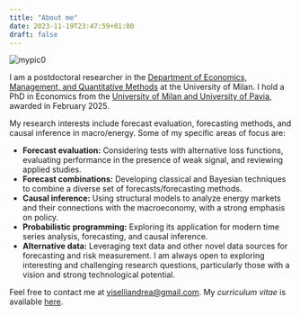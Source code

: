 ```yaml
---
title: "About me"
date: 2023-11-19T23:47:59+01:00
draft: false
---
```


![mypic0](images/land.jpg " ")

I am a postdoctoral researcher in the [Department of Economics, Management, and Quantitative Methods](https://demm.unimi.it/it) at the University of Milan. I hold a PhD in Economics from the [University of Milan and University of Pavia](https://www.phdeconomics.unimi.it/), awarded in February 2025.

My research interests include forecast evaluation, forecasting methods, and causal inference in macro/energy. Some of my specific areas of focus are:
- **Forecast evaluation:** Considering tests with alternative loss functions, evaluating performance in the presence of weak signal, and reviewing applied studies.
- **Forecast combinations:** Developing classical and Bayesian techniques to combine a diverse set of forecasts/forecasting methods.
- **Causal inference:** Using structural models to analyze energy markets and their connections with the macroeconomy, with a strong emphasis on policy.
- **Probabilistic programming:** Exploring its application for modern time series analysis, forecasting, and causal inference.
- **Alternative data:** Leveraging text data and other novel data sources for forecasting and risk measurement.
I am always open to exploring interesting and challenging research questions, particularly those with a vision and strong technological potential.

Feel free to contact me at [viselliandrea@gmail.com](mailto:viselliandrea@gmail.com). My *curriculum vitae* is available [here](/ViselliCV.pdf).
